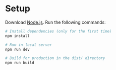 # Setup

Download [Node.js](https://nodejs.org/en/download/).
Run the following commands:

```bash
# Install dependencies (only for the first time)
npm install

# Run in local server
npm run dev

# Build for production in the dist/ directory
npm run build
```
